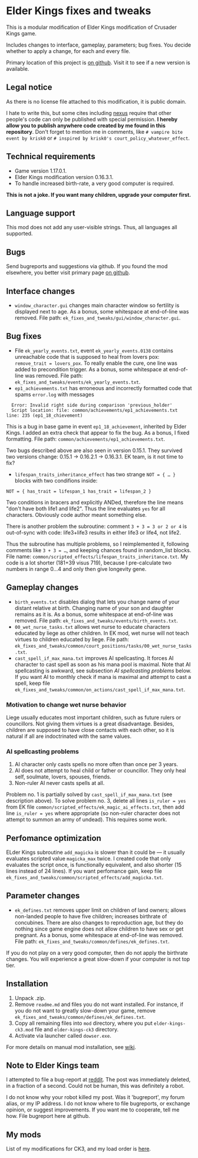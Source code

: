 # Elder Kings fixes and tweaks

This is a modular modification of Elder Kings modification of Crusader Kings game.

Includes changes to interface, gameplay, parameters; bug fixes. You decide whether to apply a change, for each and every file.

Primary location of this project is [on github](https://github.com/krisk0/ek_fixes_and_tweaks/). Visit it to see if a new version is available.

## Legal notice

As there is no license file attached to this modification, it is public domain.

I hate to write this, but some cites including [nexus](nexusmods.com) require that other people's code can only be published with special permission. **I hereby allow you to publish anywhere code created by me found in this repository**. Don't forget to mention me in comments, like `# vampire bite event by krisk0` or `# inspired by krisk0's court_policy_whatever_effect`.

## Technical requirements

* Game version 1.17.0.1.
* Elder Kings modification version 0.16.3.1.
* To handle increased birth-rate, a very good computer is required.

**This is not a joke. If you want many children, upgrade your computer first.**

## Language support

This mod does not add any user-visible strings. Thus, all languages all supported.

## Bugs

Send bugreports and suggestions via github. If you found the mod elsewhere, you better visit primary page [on github](https://github.com/krisk0/ek_fixes_and_tweaks/).

## Interface changes

* `window_character.gui` changes main character window so fertility is displayed next to age. As a bonus, some whitespace at end-of-line was removed. File path: `ek_fixes_and_tweaks/gui/window_character.gui`.

## Bug fixes

* File `ek_yearly_events.txt`, event `ek_yearly_events.0138` contains unreachable code that is supposed to heal from lovers pox: `remove_trait = lovers_pox`.
To really enable the cure, one line was added to precondition trigger. As a bonus, some whitespace at end-of-line was removed. File path: `ek_fixes_and_tweaks/events/ek_yearly_events.txt`.
* `ep1_achievements.txt` has erroneous and incorrectly formatted code that spams `error.log` with messages
```
  Error: Invalid right side during comparison 'previous_holder'
  Script location: file: common/achievements/ep1_achievements.txt line: 235 (ep1_18_chievement)
```
This is a bug in base game in event `ep1_18_achievement`, inherited by Elder Kings. I added an extra check that appear to fix the bug. As a bonus, I fixed formatting. File path: `common/achievements/ep1_achievements.txt`.

Two bugs described above are also seen in version 0.15.1. They survived two versions change: 0.15.1 → 0.16.2.1 → 0.16.3.1. EK team, is it not time to fix?
* `lifespan_traits_inheritance_effect` has two strange `NOT = { … }` blocks with two condifions inside:
```
NOT = { has_trait = lifespan_1 has_trait = lifespan_2 }
```
Two conditions in bracers and explicitly ANDed, therefore the line means "don't have both life1 and life2". Thus the line evaluates `yes` for all characters. Obviously code author meant something else.

There is another problem the subroutine: comment `3 + 3 = 3 or 2 or 4` is out-of-sync with code: life3+life3 results in either life3 or life4, not life2.

Thus the subroutine has multiple problems, so I reimplemented it, following comments like `3 + 3 = …`, and keeping chances found in random_list blocks. File name: `common/scripted_effects/lifespan_traits_inheritance.txt`. My code is a lot shorter (181+39 visus 719), because I pre-calculate two numbers in range 0…4 and only then give longevity gene.

## Gameplay changes

* `birth_events.txt` disables dialog that lets you change name of your distant relative at birth. Changing name of your son and daughter remains as it is. As a bonus, some whitespace at end-of-line was removed. File path: `ek_fixes_and_tweaks/events/birth_events.txt`.
* `00_wet_nurse_tasks.txt` allows wet nurse to educate characters educated by liege as other children. In EK mod, wet nurse will not teach virtues to children educated by liege. File path: `ek_fixes_and_tweaks/common/court_positions/tasks/00_wet_nurse_tasks.txt`.
* `cast_spell_if_max_mana.txt` improves AI spellcasting. It forces AI character to cast spell as soon as his mana pool is maximal. Note that AI spellcasting is awkward, see subsection *AI spellcasting problems* below. If you want AI to monthly check if mana is maximal and attempt to cast a spell, keep file `ek_fixes_and_tweaks/common/on_actions/cast_spell_if_max_mana.txt`.

### Motivation to change wet nurse behavior

Liege usually educates most important children, such as future rulers or councillors. Not giving them virtues is a great disadvantage. Besides, children are supposed to have close contacts with each other, so it is natural if all are indoctrinated with the same values.

### AI spellcasting problems

1. AI character only casts spells no more often than once per 3 years.
2. AI does not attempt to heal child or father or councillor. They only heal self, soulmate, lovers, spouses, friends.
3. Non-ruler AI never casts spells at all.

Problem no. 1 is partially solved by `cast_spell_if_max_mana.txt` (see description above). To solve problem no. 3, delete all lines `is_ruler = yes` from EK file `common/scripted_effects/ek_magic_ai_effects.txt`, then add line `is_ruler = yes` where appropriate (so non-ruler character does not attempt to summon an army of undead). This requires some work.

## Perfomance optimization

ELder Kings subroutine `add_magicka` is slower than it could be — it usually evaluates scripted value `magicka_max` twice. I created code that only evaluates the script once, is functionally equivalent, and also shorter (15 lines instead of 24 lines). If you want perfomance gain, keep file `ek_fixes_and_tweaks/common/scripted_effects/add_magicka.txt`.

## Parameter changes

* `ek_defines.txt` removes upper limit on children of land owners; allows non-landed people to have five children; increases birthrate of concubines. There are also changes to reproduction age, but they do nothing since game engine does not allow children to have sex or get pregnant. As a bonus, some whitespace at end-of-line was removed. File path: `ek_fixes_and_tweaks/common/defines/ek_defines.txt`.

If you do not play on a very good computer, then do not apply the birthrate changes. You will experience a great slow-down if your computer is not top tier.

## Installation

1. Unpack .zip.
2. Remove `readme.md` and files you do not want installed. For instance, if you do not want to greatly slow-down your game, remove `ek_fixes_and_tweaks/common/defines/ek_defines.txt`.
3. Copy all remaining files into `mod` directory, where you put `elder-kings-ck3.mod` file and `elder-kings-ck3` directory.
4. Activate via launcher called `dowser.exe`.

For more details on manual mod installation, see [wiki](https://ck3.paradoxwikis.com/Modding#Installing_mods_manually).

## Note to Elder Kings team

I attempted to file a bug-report at [reddit](https://www.reddit.com/r/ElderKings/). The post was immediately deleted, in a fraction of a second. Could not be human, this was definitely a robot.

I do not know why your robot killed my post. Was it 'bugreport', my forum alias, or my IP address. I do not know where to file bugreports, or exchange opinion, or suggest improvements. If you want me to cooperate, tell me how. File bugreport here at github.

## My mods

List of my modifications for CK3, and my load order is [here](https://gist.github.com/krisk0/3c51136a877afd606c184a575400922f).

